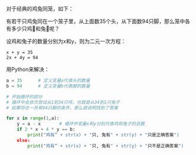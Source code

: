 对于经典的鸡兔同笼，如下：

有若干只鸡兔同在一个笼子里，从上面数35个头，从下面数94只脚，那么笼中各有多少只鸡🐔和兔🐰呢？

设鸡和兔子的数量分别为x和y，则为二元一次方程：

```
x + y = 35
2x + 4y = 94
```

用Python来解决：

```python
a = 35      # 定义变量a代表头的数量
b = 94      # 定义变量b代表脚的数量

# 开始循环的部分
# 循环中会依次尝试从1到34只鸡，也就是从34到1只兔子
# 如果符合一共有94只脚的条件，那么就说明找到了答案

for x in range(1,a):
    y = a - x       # 循环中变量x和y分别代表鸡和兔子的总数
    if 2 * x + 4 * y == b:
        print("鸡有“ + str(x) + "只, 兔有" + str(y) + "只是正确答案")
    else:
        print("鸡有“ + str(x) + "只, 兔有" + str(y) + "只不是正确答案")
```